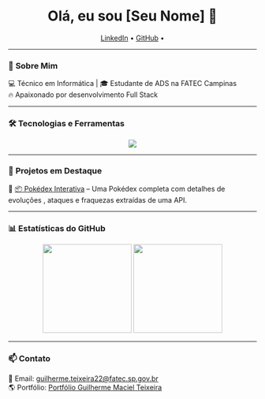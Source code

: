 <h1 align="center">Olá, eu sou [Seu Nome] 👋</h1>

<p align="center">
  <a href="https://www.linkedin.com/in/guilherme-maciel-teixeira-5940b0175">LinkedIn</a> •
  <a href="https://github.com/Guilh3rm3Maci3l">GitHub</a> •
</p>

---

### 🚀 **Sobre Mim**  
💻 Técnico em Informática | 🎓 Estudante de ADS na FATEC Campinas  
🔥 Apaixonado por desenvolvimento Full Stack

---

### 🛠 **Tecnologias e Ferramentas**  
<div align="center">
  <img src="https://skillicons.dev/icons?i=html,css,js,ts,react,nodejs,php,java,python,c,cs,mysql,postgresql,git" />
</div>

---

### 📌 **Projetos em Destaque**  
🔹 [📦 Pokédex Interativa](https://github.com/Guilh3rm3Maci3l/pokedex) – Uma Pokédex completa com detalhes de evoluções , ataques e fraquezas extraídas de uma API.  

---

### 📊 **Estatísticas do GitHub**  
<div align="center">
  <img height="180em" src="https://github-readme-stats.vercel.app/api?username=Guilh3rm3Maci3l&show_icons=true&theme=tokyonight" />
  <img height="180em" src="https://github-readme-streak-stats.herokuapp.com/?user=Guilh3rm3Maci3l&theme=tokyonight" />
</div>

---

### 📫 **Contato**  
📧 Email: guilherme.teixeira22@fatec.sp.gov.br  
🌎 Portfólio: [Portfólio Guilherme Maciel Teixeira]("https://guilh3rm3maci3l.github.io/Portfolio")  
